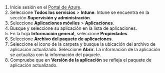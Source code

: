 
1. Inicie sesión en el [Portal de Azure](https://portal.azure.com).  
2. Seleccione **Todos los servicios** > **Intune**. Intune se encuentra en la sección **Supervisión y administración**.  
3. Seleccione **Aplicaciones móviles** > **Aplicaciones**.
4. Busque y seleccione su aplicación en la lista de aplicaciones.  
5. En la hoja **Información general**, seleccione **Propiedades**.  
6. Seleccione **Archivo del paquete de aplicaciones**.  
7. Seleccione el icono de la carpeta y busque la ubicación del archivo de aplicación actualizado. Seleccione **Abrir**. La información de la aplicación se actualiza con la información del paquete.  
8. Compruebe que en **Versión de la aplicación** se refleja el paquete de aplicación actualizado.  
